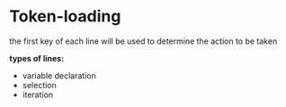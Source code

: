 # Token-loading

the first key of each line will be used to determine the action to be taken 

**types of lines:**
- variable declaration
- selection
- iteration